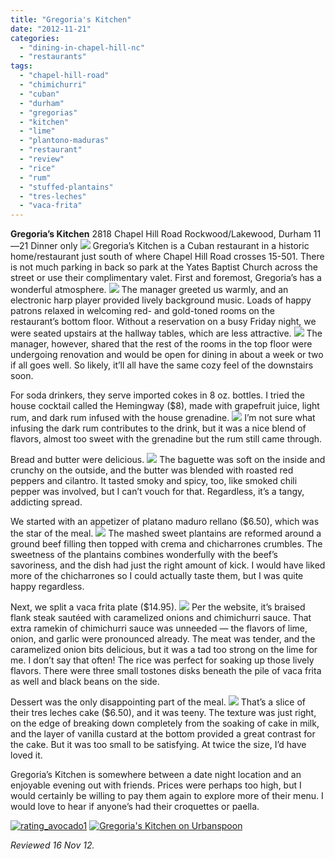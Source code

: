 ```yaml
---
title: "Gregoria's Kitchen"
date: "2012-11-21"
categories: 
  - "dining-in-chapel-hill-nc"
  - "restaurants"
tags: 
  - "chapel-hill-road"
  - "chimichurri"
  - "cuban"
  - "durham"
  - "gregorias"
  - "kitchen"
  - "lime"
  - "plantono-maduras"
  - "restaurant"
  - "review"
  - "rice"
  - "rum"
  - "stuffed-plantains"
  - "tres-leches"
  - "vaca-frita"
---
```


**Gregoria’s Kitchen** 2818 Chapel Hill Road Rockwood/Lakewood, Durham $11—$21 Dinner only [![](http://carpedurham.com/wp-content/uploads/2012/11/gregorias_kitchen_8_small.jpg)](http://www.thegourmez.com/?attachment_id=) Gregoria’s Kitchen is a Cuban restaurant in a historic home/restaurant just south of where Chapel Hill Road crosses 15-501. There is not much parking in back so park at the Yates Baptist Church across the street or use their complimentary valet. First and foremost, Gregoria’s has a wonderful atmosphere. [![](http://carpedurham.com/wp-content/uploads/2012/11/gregorias_kitchen_7_small.jpg)](http://www.thegourmez.com/?attachment_id=) The manager greeted us warmly, and an electronic harp player provided lively background music. Loads of happy patrons relaxed in welcoming red- and gold-toned rooms on the restaurant’s bottom floor. Without a reservation on a busy Friday night, we were seated upstairs at the hallway tables, which are less attractive. [![](http://carpedurham.com/wp-content/uploads/2012/11/gregorias_kitchen_5_small.jpg)](http://www.thegourmez.com/?attachment_id=) The manager, however, shared that the rest of the rooms in the top floor were undergoing renovation and would be open for dining in about a week or two if all goes well. So likely, it’ll all have the same cozy feel of the downstairs soon.

For soda drinkers, they serve imported cokes in 8 oz. bottles. I tried the house cocktail called the Hemingway ($8), made with grapefruit juice, light rum, and dark rum infused with the house grenadine. [![](http://carpedurham.com/wp-content/uploads/2012/11/gregorias_kitchen_2_small.jpg)](http://www.thegourmez.com/?attachment_id=) I’m not sure what infusing the dark rum contributes to the drink, but it was a nice blend of flavors, almost too sweet with the grenadine but the rum still came through.

Bread and butter were delicious. [![](http://carpedurham.com/wp-content/uploads/2012/11/gregorias_kitchen_1_small.jpg)](http://www.thegourmez.com/?attachment_id=) The baguette was soft on the inside and crunchy on the outside, and the butter was blended with roasted red peppers and cilantro. It tasted smoky and spicy, too, like smoked chili pepper was involved, but I can’t vouch for that. Regardless, it’s a tangy, addicting spread.

We started with an appetizer of platano maduro rellano ($6.50), which was the star of the meal. [![](http://carpedurham.com/wp-content/uploads/2012/11/gregorias_kitchen_3_small.jpg)](http://www.thegourmez.com/?attachment_id=) The mashed sweet plantains are reformed around a ground beef filling then topped with crema and chicharrones crumbles. The sweetness of the plantains combines wonderfully with the beef’s savoriness, and the dish had just the right amount of kick. I would have liked more of the chicharrones so I could actually taste them, but I was quite happy regardless.

Next, we split a vaca frita plate ($14.95). [![](http://carpedurham.com/wp-content/uploads/2012/11/gregorias_kitchen_4_small.jpg)](http://www.thegourmez.com/?attachment_id=) Per the website, it’s braised flank steak sautéed with caramelized onions and chimichurri sauce. That extra ramekin of chimichurri sauce was unneeded — the flavors of lime, onion, and garlic were pronounced already. The meat was tender, and the caramelized onion bits delicious, but it was a tad too strong on the lime for me. I don’t say that often! The rice was perfect for soaking up those lively flavors. There were three small tostones disks beneath the pile of vaca frita as well and black beans on the side.

Dessert was the only disappointing part of the meal. [![](http://carpedurham.com/wp-content/uploads/2012/11/gregorias_kitchen_6_small.jpg)](http://www.thegourmez.com/?attachment_id=) That’s a slice of their tres leches cake ($6.50), and it was teeny. The texture was just right, on the edge of breaking down completely from the soaking of cake in milk, and the layer of vanilla custard at the bottom provided a great contrast for the cake. But it was too small to be satisfying. At twice the size, I’d have loved it.

Gregoria’s Kitchen is somewhere between a date night location and an enjoyable evening out with friends. Prices were perhaps too high, but I would certainly be willing to pay them again to explore more of their menu. I would love to hear if anyone’s had their croquettes or paella.

[![](http://s3.amazonaws.com/thegourmez-wpmedia/2009/02/rating_avocado1.gif "rating_avocado1")](http://s3.amazonaws.com/thegourmez-wpmedia/2009/02/rating_avocado1.gif) [![Gregoria's Kitchen on Urbanspoon](http://www.urbanspoon.com/b/link/1625011/minilink.gif)](http://www.urbanspoon.com/r/25/1625011/restaurant/Duke/Gregorias-Kitchen-Durham)

_Reviewed 16 Nov 12._
